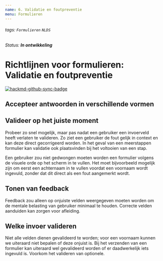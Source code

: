 ```yaml
---
name: 6. Validatie en foutpreventie
menu: Formulieren
---
```


###### tags: `Formulieren` `NLDS`

_Status: **In ontwikkeling**_

# Richtlijnen voor formulieren: Validatie en foutpreventie

[![hackmd-github-sync-badge](https://hackmd.io/cfSBF3OVSiGzldZ__ykc9Q/badge)](https://hackmd.io/cfSBF3OVSiGzldZ__ykc9Q)

## Accepteer antwoorden in verschillende vormen

## Valideer op het juiste moment

Probeer zo snel mogelijk, maar pas nadat een gebruiker een invoerveld heeft verlaten te valideren. Zo ziet een gebruiker de fout gelijk in context en kan deze direct gecorrigeerd worden. In het geval van een meerstappen formulier kan validatie ook plaatsvinden bij het voltooien van een stap.

Een gebruiker zou niet gedwongen moeten worden een formulier volgens de visuele orde op het scherm in te vullen. Het moet bijvoorbeeld mogelijk zijn om eerst een achternaam in te vullen voordat een voornaam wordt ingevuld, zonder dat dit direct als een fout aangemerkt wordt.

## Tonen van feedback

Feedback zou alleen op onjuiste velden weergegeven moeten worden om de mentale belasting van gebruiker minimaal te houden. Correcte velden aanduiden kan zorgen voor afleiding.

## Welke invoer valideren

Niet alle velden dienen gevalideerd te worden; voor een voornaam kunnen we uiteraard niet bepalen of deze onjuist is. Bij het verzenden van een formulier kan uiteraard wel gevalideerd worden of er daadwerkelijk iets ingevuld is. Voorkom het valideren van optionele.



